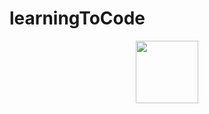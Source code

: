 # learningToCode

<div id="header" align="center">
<img src="https://media.giphy.com/media/l1J3E12XkLxhDRfXi/giphy.gif" width="100"/></div>
